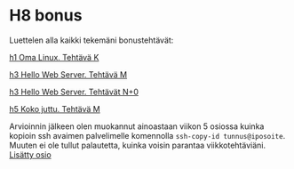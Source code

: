 # H8 bonus
Luettelen alla kaikki tekemäni bonustehtävät:  

[h1 Oma Linux. Tehtävä K](https://github.com/NicklasHH/Linux-palvelimet/blob/master/h1%20Oma%20Linux/Palautus1.md#3-linuxin-testailua)  

[h3 Hello Web Server. Tehtävä M](https://github.com/NicklasHH/Linux-palvelimet/blob/master/h3%20Hello%20Web%20Server/Palautus3.md#m-github-education--paketin-hankinta)  

[h3 Hello Web Server. Tehtävät N+0](https://github.com/NicklasHH/Linux-palvelimet/blob/master/h3%20Hello%20Web%20Server/Palautus3.md#n--o-apachen-nimipohjainen-virtuaalipalvelu)  


[h5 Koko juttu. Tehtävä M](https://github.com/NicklasHH/Linux-palvelimet/blob/master/h5%20Koko%20juttu/Palautus5.md#m-vapaaehtoinen)  


Arvioinnin jälkeen olen muokannut ainoastaan viikon 5 osiossa kuinka kopioin ssh avaimen palvelimelle komennolla `ssh-copy-id tunnus@iposoite`. Muuten ei ole tullut palautetta, kuinka voisin parantaa viikkotehtäviäni. [Lisätty osio](https://github.com/NicklasHH/Linux-palvelimet/blob/master/h5%20Koko%20juttu/Palautus5.md#b-pubkey)
